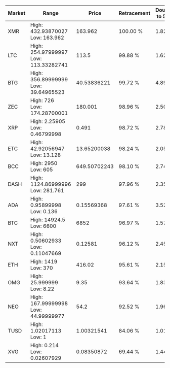 | Market | Range | Price| Retracement | Doubles to 50% |
| --- | --- | --- | --- | --- |
| XMR | High: 432.93870027<br />Low: 163.962 | 163.962 | 100.00 % | 1.82 |
| LTC | High: 254.97999997<br />Low: 113.33282741 | 113.5 | 99.88 % | 1.62 |
| BTG | High: 356.89999999<br />Low: 39.64965523 | 40.53836221 | 99.72 % | 4.89 |
| ZEC | High: 726<br />Low: 174.28700001 | 180.001 | 98.96 % | 2.50 |
| XRP | High: 2.25905<br />Low: 0.46799998 | 0.491 | 98.72 % | 2.78 |
| ETC | High: 42.92056947<br />Low: 13.128 | 13.65200038 | 98.24 % | 2.05 |
| BCC | High: 2950<br />Low: 605 | 649.50702243 | 98.10 % | 2.74 |
| DASH | High: 1124.86999996<br />Low: 281.761 | 299 | 97.96 % | 2.35 |
| ADA | High: 0.95899998<br />Low: 0.136 | 0.15569368 | 97.61 % | 3.52 |
| BTC | High: 14924.5<br />Low: 6600 | 6852 | 96.97 % | 1.57 |
| NXT | High: 0.50602933<br />Low: 0.11047669 | 0.12581 | 96.12 % | 2.45 |
| ETH | High: 1419<br />Low: 370 | 416.02 | 95.61 % | 2.15 |
| OMG | High: 25.999999<br />Low: 8.22 | 9.35 | 93.64 % | 1.83 |
| NEO | High: 167.99999998<br />Low: 44.99999977 | 54.2 | 92.52 % | 1.96 |
| TUSD | High: 1.02017113<br />Low: 1 | 1.00321541 | 84.06 % | 1.01 |
| XVG | High: 0.214<br />Low: 0.02607929 | 0.08350872 | 69.44 % | 1.44 |
